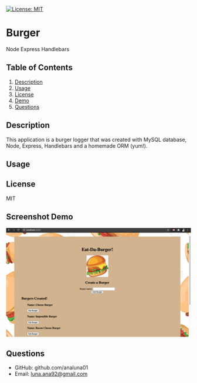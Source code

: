 [![License: MIT](https://img.shields.io/badge/License-MIT-yellow.svg)](https://opensource.org/licenses/MIT)

# Burger
Node Express Handlebars

## Table of Contents
1. [Description](#Description)
2. [Usage](#Usage)
3. [License](#License)
4. [Demo](#screenshot)
5. [Questions](#Questions)

## Description
This application is a burger logger that was created with MySQL database, Node, Express, Handlebars and a homemade ORM (yum!).

## Usage

## License
MIT

## Screenshot Demo
<img src= "public/assets/ScreenshotDemo.jpg" width:500>

## Questions
- GitHub: github.com/analuna01
- Email: luna.ana92@gmail.com


